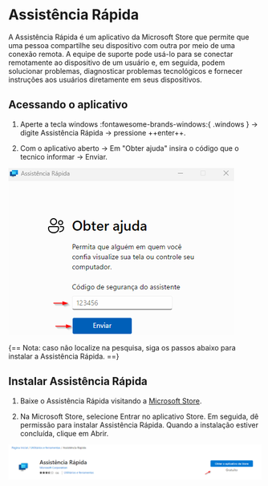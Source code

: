 # Assistência Rápida

A Assistência Rápida é um aplicativo da Microsoft Store que permite que uma pessoa compartilhe seu dispositivo com outra por meio de uma conexão remota. A equipe de suporte pode usá-lo para se conectar remotamente ao dispositivo de um usuário e, em seguida, podem solucionar problemas, diagnosticar problemas tecnológicos e fornecer instruções aos usuários diretamente em seus dispositivos.

## Acessando o aplicativo

1. Aperte a tecla windows :fontawesome-brands-windows:{ .windows } -> digite Assistência Rápida -> pressione ++enter++.

2. Com o aplicativo aberto -> Em "Obter ajuda" insira o código que o tecnico informar -> Enviar.

![acessar](../assets/images/assistencia-rapida-acessar.png#center)

{==
Nota: caso não localize na pesquisa, siga os passos abaixo para instalar a Assistência Rápida.
==}

## Instalar Assistência Rápida

1. Baixe o Assistência Rápida visitando a [Microsoft Store](https://apps.microsoft.com/store/detail/assist%C3%AAncia-r%C3%A1pida/9P7BP5VNWKX5). 

2. Na Microsoft Store, selecione Entrar no aplicativo Store. Em seguida, dê permissão para instalar Assistência Rápida. Quando a instalação estiver concluída, clique em Abrir.

![instalar](../assets/images/assistencia-rapida-baixar.png#center)